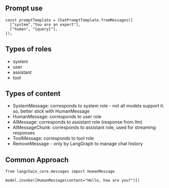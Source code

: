 ## Prompt use 
```
const promptTemplate = ChatPromptTemplate.fromMessages([
  ["system","You are an expert"],
  ["human", "{query}"],
]);

```

## Types of roles 
- system
- user 
- assistant 
- tool 

## Types of content 
- SystemMessage: corresponds to system role - not all models support it. so, better stick with HumanMessage 
- HumanMessage: corresponds to user role
- AIMessage: corresponds to assistant role (response from llm)
- AIMessageChunk: corresponds to assistant role, used for streaming responses
- ToolMessage: corresponds to tool role
- RemoveMessage - only by LangGraph to manage chat history

## Common Approach
```
from langchain_core.messages import HumanMessage

model.invoke([HumanMessage(content="Hello, how are you?")])
```